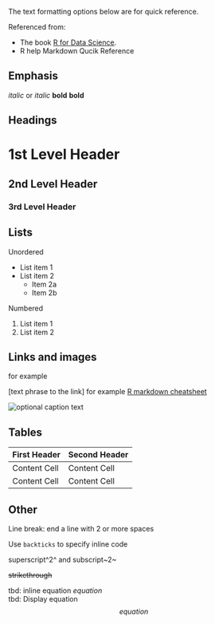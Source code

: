 The text formatting options below are for quick reference. 

Referenced from:
+ The book [R for Data Science](https://r4ds.had.co.nz/index.html).
+ R help Markdown Qucik Reference

Emphasis
------------------------------------------------------------
*italic*  or _italic_
**bold**   __bold__

Headings
------------------------------------------------------------
# 1st Level Header

## 2nd Level Header

### 3rd Level Header

Lists
------------------------------------------------------------
Unordered
  * List item 1
  * List item 2
    + Item 2a
    + Item 2b

Numbered 
  1. List item 1
  2. List item 2

Links and images
------------------------------------------------------------

<link> for example <https://www.rstudio.com/wp-content/uploads/2015/02/rmarkdown-cheatsheet.pdf>

[text phrase to the link]<link> for example
[R markdown cheatsheet](https://www.rstudio.com/wp-content/uploads/2015/02/rmarkdown-cheatsheet.pdf)

![optional caption text](path/to/img.png)

Tables 
------------------------------------------------------------

First Header  | Second Header
------------- | -------------
Content Cell  | Content Cell
Content Cell  | Content Cell

Other  
------------------------------------------------------------  
Line break: end a line with 2 or more spaces  

Use `backticks` to specify inline code  

superscript^2^ and subscript~2~  

~~strikethrough~~  

tbd: inline equation $equation$  
tbd: Display equation $$ equation $$

